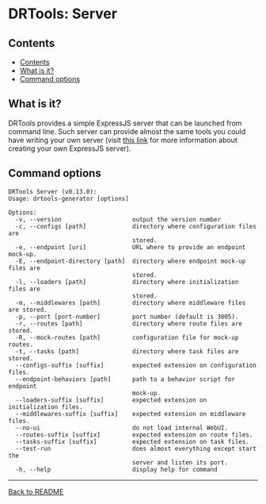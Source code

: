 # DRTools: Server
## Contents
<!-- TOC depthFrom:2 updateOnSave:true -->

- [Contents](#contents)
- [What is it?](#what-is-it)
- [Command options](#command-options)

<!-- /TOC -->

## What is it?
DRTools provides a simple ExpressJS server that can be launched from command line.
Such server can provide almost the same tools you could have writing your own
server (visit [this link](express.md) for more information about creating your own
ExpressJS server).

## Command options
<!-- AUTO:server-options -->
```
DRTools Server (v0.13.0):
Usage: drtools-generator [options]

Options:
  -v, --version                    output the version number
  -c, --configs [path]             directory where configuration files are
                                   stored.
  -e, --endpoint [uri]             URL where to provide an endpoint mock-up.
  -E, --endpoint-directory [path]  directory where endpoint mock-up files are
                                   stored.
  -l, --loaders [path]             directory where initialization files are
                                   stored.
  -m, --middlewares [path]         directory where middleware files are stored.
  -p, --port [port-number]         port number (default is 3005).
  -r, --routes [path]              directory where route files are stored.
  -R, --mock-routes [path]         configuration file for mock-up routes.
  -t, --tasks [path]               directory where task files are stored.
  --configs-suffix [suffix]        expected extension on configuration files.
  --endpoint-behaviors [path]      path to a behavior script for endpoint
                                   mock-up.
  --loaders-suffix [suffix]        expected extension on initialization files.
  --middlewares-suffix [suffix]    expected extension on middleware files.
  --no-ui                          do not load internal WebUI.
  --routes-suffix [suffix]         expected extension on route files.
  --tasks-suffix [suffix]          expected extension on task files.
  --test-run                       does almost everything except start the
                                   server and listen its port.
  -h, --help                       display help for command
```
<!-- /AUTO -->

----
[Back to README](../README.md)
